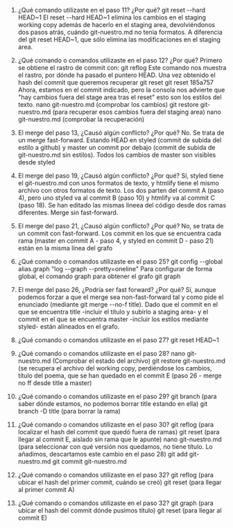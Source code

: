 1. ¿Qué comando utilizaste en el paso 11? ¿Por qué?
git reset --hard HEAD~1
El reset --hard HEAD~1 elimina los cambios en el staging working copy además de hacerlo en el staging area, devolviéndonos dos pasos atrás, cuándo git-nuestro.md no tenia formatos. A diferencia del git reset HEAD~1, que sólo elimina las modificaciones en el staging area. 

2. ¿Qué comando o comandos utilizaste en el paso 12? ¿Por qué?
Primero se obtiene el rastro de commit con:
git reflog
Este comando nos muestra el rastro, por dónde ha pasado el puntero HEAD. Una vez obtenido el hash del commit que queremos recuperar 
git reset <hash> 
git reset 185a757
Ahora, estamos en el commit indicado, pero la consola nos advierte que "hay cambios fuera del stage area tras el reset" esto son los estilos del texto. 
nano git-nuestro.md (comprobar los cambios)
git restore git-nuestro.md (para recuperar esos cambios fuera del staging area)
nano git-nuestro.md (comprobar la recuperación)

3. El merge del paso 13, ¿Causó algún conflicto? ¿Por qué?
No. Se trata de un merge fast-forward. Estando HEAD en styled (commit de subida del estilo a github) y master un commit por debajo (commit de subida de git-nuestro.md sin estilos). Todos los cambios de master son visibles desde styled

4. El merge del paso 19, ¿Causó algún conflicto? ¿Por qué?
Sí, styled tiene el git-nuestro.md con unos formatos de texto, y htmlify tiene el mismo archivo con otros formatos de texto. Los dos parten del commit A (paso 4), pero uno styled va al commit B (paso 10) y htmlify va al commit C (paso 18). Se han editado las mismas líneea del código desde dos ramas diferentes. Merge sin fast-forward.


5. El merge del paso 21, ¿Causó algún conflicto? ¿Por qué?
No, se trata de un commit con fast-forward. Los commit en los que se encuentra cada rama (master en commit A - paso 4, y styled en commit D - paso 21) están en la misma línea del grafo

6. ¿Qué comando o comandos utilizaste en el paso 25?
git config --global alias.graph "log --graph --pretty=oneline"
Para configurar de forma global, el comando graph para obtener el grafo
git graph

7. El merge del paso 26, ¿Podría ser fast forward? ¿Por qué?
Sí, aunque podemos forzar a que el merge sea non-fast-forward tal y como pide el enunciado (mediante git merge --no-f title). Dado que el commit en el que se encuentra title -incluir el título y subirlo a staging area- y el commit en el que se encuentra master -incluir los estilos mediante styled- están alineados en el grafo.

8. ¿Qué comando o comandos utilizaste en el paso 27?
git reset HEAD~1

9. ¿Qué comando o comandos utilizaste en el paso 28?
nano git-nuestro.md (Comprobar el estado del archivo)
git restore git-nuestro.md (se recupera el archivo del working copy, perdiéndose los cambios, título del poema, que se han quedado en el commit E (paso 26 - merge no ff desde title a master)

10. ¿Qué comando o comandos utilizaste en el paso 29?
git branch (para saber dónde estamos, no podemos borrar title estando en ella)
git branch -D title (para borrar la rama)

11. ¿Qué comando o comandos utilizaste en el paso 30?
git reflog (para localizar el hash del commit que quedó fuera de ramas)
git reset <hash> (para llegar al commit E, aislado sin rama que le apunte)
nano git-nuestro.md (para seleccionar con qué versión nos quedamos, no tiene título. Lo añadimos, descartamos este cambio en el paso 28)
git add git-nuestro.md
git commit git-nuestro.md

12. ¿Qué comando o comandos utilizaste en el paso 32?
git reflog (para ubicar el hash del primer commit, cuándo se creó)
git reset <hash> (para llegar al primer commit A)

13. ¿Qué comando o comandos utilizaste en el paso 32?
git graph (para ubicar el hash del commit dónde pusimos título)
git reset <hash> (para llegar al commit E)
